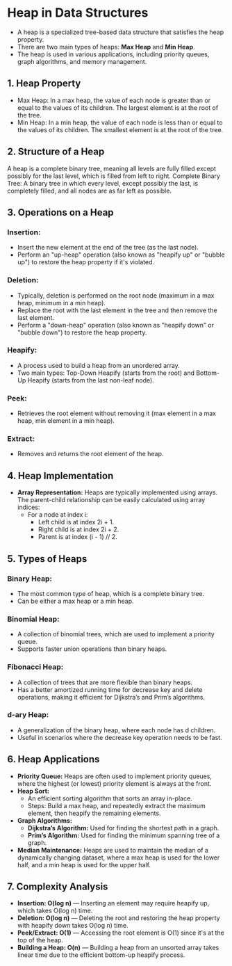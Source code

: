 # Heap in Data Structures
- A heap is a specialized tree-based data structure that satisfies the heap property. 
- There are two main types of heaps: **Max Heap** and **Min Heap**. 
- The heap is used in various applications, including priority queues, graph algorithms, and memory management.

## 1. Heap Property
- Max Heap: In a max heap, the value of each node is greater than or equal to the values of its children. The largest element is at the root of the tree.
- Min Heap: In a min heap, the value of each node is less than or equal to the values of its children. The smallest element is at the root of the tree.
## 2. Structure of a Heap
A heap is a complete binary tree, meaning all levels are fully filled except possibly for the last level, which is filled from left to right.
Complete Binary Tree: A binary tree in which every level, except possibly the last, is completely filled, and all nodes are as far left as possible.
## 3. Operations on a Heap
### Insertion:
- Insert the new element at the end of the tree (as the last node).
- Perform an "up-heap" operation (also known as "heapify up" or "bubble up") to restore the heap property if it's violated.
### Deletion:
- Typically, deletion is performed on the root node (maximum in a max heap, minimum in a min heap).
- Replace the root with the last element in the tree and then remove the last element.
- Perform a "down-heap" operation (also known as "heapify down" or "bubble down") to restore the heap property.
### Heapify:
- A process used to build a heap from an unordered array.
- Two main types: Top-Down Heapify (starts from the root) and Bottom-Up Heapify (starts from the last non-leaf node).
### Peek:
- Retrieves the root element without removing it (max element in a max heap, min element in a min heap).
### Extract:
- Removes and returns the root element of the heap.
## 4. Heap Implementation
- **Array Representation:** Heaps are typically implemented using arrays. The parent-child relationship can be easily calculated using array indices:
  - For a node at index i:
    - Left child is at index 2i + 1.
    - Right child is at index 2i + 2.
    - Parent is at index (i - 1) // 2.
## 5. Types of Heaps
### Binary Heap:
- The most common type of heap, which is a complete binary tree.
- Can be either a max heap or a min heap.
### Binomial Heap:
- A collection of binomial trees, which are used to implement a priority queue.
- Supports faster union operations than binary heaps.
### Fibonacci Heap:
- A collection of trees that are more flexible than binary heaps.
- Has a better amortized running time for decrease key and delete operations, making it efficient for Dijkstra’s and Prim’s algorithms.
### d-ary Heap:
- A generalization of the binary heap, where each node has d children.
- Useful in scenarios where the decrease key operation needs to be fast.

## 6. Heap Applications
- **Priority Queue:** Heaps are often used to implement priority queues, where the highest (or lowest) priority element is always at the front.
- **Heap Sort:**
  - An efficient sorting algorithm that sorts an array in-place.
  - Steps: Build a max heap, and repeatedly extract the maximum element, then heapify the remaining elements.
- **Graph Algorithms:**
  - **Dijkstra’s Algorithm:** Used for finding the shortest path in a graph.
  - **Prim’s Algorithm:** Used for finding the minimum spanning tree of a graph.
- **Median Maintenance:** Heaps are used to maintain the median of a dynamically changing dataset, where a max heap is used for the lower half, and a min heap is used for the upper half.
## 7. Complexity Analysis
- **Insertion: O(log n)** — Inserting an element may require heapify up, which takes O(log n) time.
- **Deletion: O(log n)** — Deleting the root and restoring the heap property with heapify down takes O(log n) time.
- **Peek/Extract: O(1)** — Accessing the root element is O(1) since it's at the top of the heap.
- **Building a Heap: O(n)** — Building a heap from an unsorted array takes linear time due to the efficient bottom-up heapify process.

